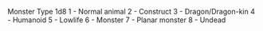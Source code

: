 Monster Type 1d8
1 - Normal animal
2 - Construct
3 - Dragon/Dragon-kin
4 - Humanoid
5 - Lowlife
6 - Monster
7 - Planar monster
8 - Undead